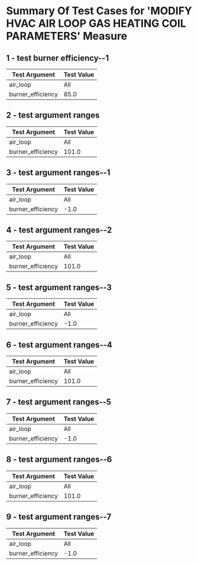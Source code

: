 # Summary Of Test Cases for 'MODIFY HVAC AIR LOOP GAS HEATING COIL PARAMETERS' Measure
 
## 1 - test burner efficiency--1
| Test Argument | Test Value |
| ------------- | ---------- |
| air_loop |All |
| burner_efficiency |85.0 |
 
## 2 - test argument ranges
| Test Argument | Test Value |
| ------------- | ---------- |
| air_loop |All |
| burner_efficiency |101.0 |
 
## 3 - test argument ranges--1
| Test Argument | Test Value |
| ------------- | ---------- |
| air_loop |All |
| burner_efficiency |-1.0 |
 
## 4 - test argument ranges--2
| Test Argument | Test Value |
| ------------- | ---------- |
| air_loop |All |
| burner_efficiency |101.0 |
 
## 5 - test argument ranges--3
| Test Argument | Test Value |
| ------------- | ---------- |
| air_loop |All |
| burner_efficiency |-1.0 |
 
## 6 - test argument ranges--4
| Test Argument | Test Value |
| ------------- | ---------- |
| air_loop |All |
| burner_efficiency |101.0 |
 
## 7 - test argument ranges--5
| Test Argument | Test Value |
| ------------- | ---------- |
| air_loop |All |
| burner_efficiency |-1.0 |
 
## 8 - test argument ranges--6
| Test Argument | Test Value |
| ------------- | ---------- |
| air_loop |All |
| burner_efficiency |101.0 |
 
## 9 - test argument ranges--7
| Test Argument | Test Value |
| ------------- | ---------- |
| air_loop |All |
| burner_efficiency |-1.0 |
 
